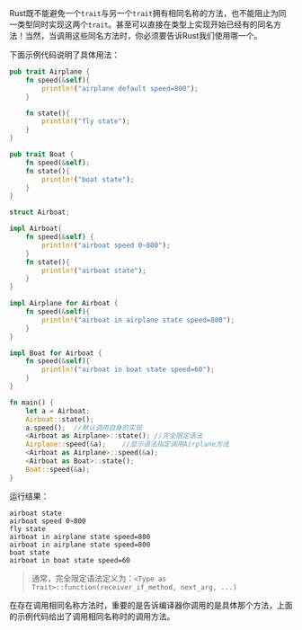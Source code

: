 Rust既不能避免一个```trait```与另一个```trait```拥有相同名称的方法，也不能阻止为同一类型同时实现这两个```trait```。甚至可以直接在类型上实现开始已经有的同名方法！当然，当调用这些同名方法时，你必须要告诉Rust我们使用哪一个。

下面示例代码说明了具体用法：
```rust
pub trait Airplane {
    fn speed(&self){
        println!("airplane default speed=800");
    }

    fn state(){
        println!("fly state");
    }
}

pub trait Boat {
    fn speed(&self);
    fn state(){
        println!("boat state");
    }
}

struct Airboat;

impl Airboat{
    fn speed(&self) {
        println!("airboat speed 0~800");
    }
    fn state(){
        println!("airboat state");
    }
}

impl Airplane for Airboat {
    fn speed(&self){
        println!("airboat in airplane state speed=800");
    }
}

impl Boat for Airboat {
    fn speed(&self){
        println!("airboat in boat state speed=60");
    }
}

fn main() {
    let a = Airboat;
    Airboat::state();
    a.speed();  //默认调用自身的实现
    <Airboat as Airplane>::state(); //完全限定语法
    Airplane::speed(&a);    //显示语法指定调用Airplane方法
    <Airboat as Airplane>::speed(&a);
    <Airboat as Boat>::state();
    Boat::speed(&a);
}
```
运行结果：
```
airboat state
airboat speed 0~800
fly state
airboat in airplane state speed=800
airboat in airplane state speed=800
boat state
airboat in boat state speed=60
```

>通常，完全限定语法定义为：```<Type as Trait>::function(receiver_if_method, next_arg, ...)```

在存在调用相同名称方法时，重要的是告诉编译器你调用的是具体那个方法，上面的示例代码给出了调用相同名称时的调用方法。